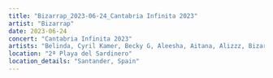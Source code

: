 ```yaml
---
title: "Bizarrap_2023-06-24_Cantabria Infinita 2023"
artist: "Bizarrap"
date: 2023-06-24
concert: "Cantabria Infinita 2023"
artists: "Belinda, Cyril Kamer, Becky G, Aleesha, Aitana, Alizzz, Bizarrap, Belén Aguilera"
location: "2ª Playa del Sardinero"
location_details: "Santander, Spain"
---
```

